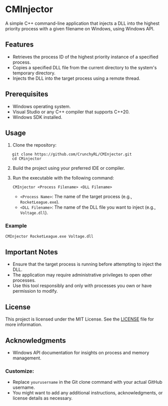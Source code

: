 # CMInjector

A simple C++ command-line application that injects a DLL into the highest priority process with a given filename on Windows, using Windows API.

## Features

- Retrieves the process ID of the highest priority instance of a specified process.
- Copies a specified DLL file from the current directory to the system's temporary directory.
- Injects the DLL into the target process using a remote thread.

## Prerequisites

- Windows operating system.
- Visual Studio or any C++ compiler that supports C++20.
- Windows SDK installed.

## Usage

1. Clone the repository:
```
   git clone https://github.com/CrunchyRL/CMInjector.git
   cd CMinjector
```
2. Build the project using your preferred IDE or compiler.

3. Run the executable with the following command:

   ```
   CMInjector <Process Filename> <DLL Filename>
   ```

   - `<Process Name>`: The name of the target process (e.g., `RocketLeague.exe`).
   - `<DLL Filename>`: The name of the DLL file you want to inject (e.g., `Voltage.dll`).

### Example

```bash
CMInjector RocketLeague.exe Voltage.dll
```

## Important Notes

- Ensure that the target process is running before attempting to inject the DLL.
- The application may require administrative privileges to open other processes.
- Use this tool responsibly and only with processes you own or have permission to modify.

## License

This project is licensed under the MIT License. See the [LICENSE](LICENSE) file for more information.

## Acknowledgments

- Windows API documentation for insights on process and memory management.
### Customize:
- Replace `yourusername` in the Git clone command with your actual GitHub username.
- You might want to add any additional instructions, acknowledgments, or license details as necessary.
